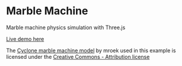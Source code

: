 # Marble Machine
Marble machine physics simulation with Three.js

[Live demo here](https://yomboprime.github.io/marbleMachine/marbles.html)

The [Cyclone marble machine model](http://www.thingiverse.com/thing:1340784) by mroek used in this example is licensed under the [Creative Commons - Attribution license](http://creativecommons.org/licenses/by/3.0/)
